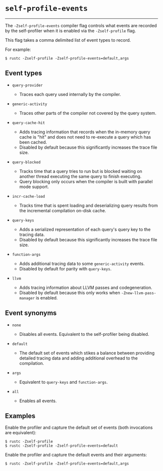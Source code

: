# `self-profile-events`

---------------------

The `-Zself-profile-events` compiler flag controls what events are recorded by the self-profiler when it is enabled via the `-Zself-profile` flag.

This flag takes a comma delimited list of event types to record.

For example:

```console
$ rustc -Zself-profile -Zself-profile-events=default,args
```

## Event types

- `query-provider`
  - Traces each query used internally by the compiler.

- `generic-activity`
  - Traces other parts of the compiler not covered by the query system.

- `query-cache-hit`
  - Adds tracing information that records when the in-memory query cache is "hit" and does not need to re-execute a query which has been cached.
  - Disabled by default because this significantly increases the trace file size.

- `query-blocked`
  - Tracks time that a query tries to run but is blocked waiting on another thread executing the same query to finish executing.
  - Query blocking only occurs when the compiler is built with parallel mode support.

- `incr-cache-load`
  - Tracks time that is spent loading and deserializing query results from the incremental compilation on-disk cache.

- `query-keys`
  - Adds a serialized representation of each query's query key to the tracing data.
  - Disabled by default because this significantly increases the trace file size.

- `function-args`
  - Adds additional tracing data to some `generic-activity` events.
  - Disabled by default for parity with `query-keys`.

- `llvm`
  - Adds tracing information about LLVM passes and codegeneration.
  - Disabled by default because this only works when `-Znew-llvm-pass-manager` is enabled.

## Event synonyms

- `none`
  - Disables all events.
  Equivalent to the self-profiler being disabled.

- `default`
  - The default set of events which stikes a balance between providing detailed tracing data and adding additional overhead to the compilation.

- `args`
  - Equivalent to `query-keys` and `function-args`.

- `all`
  - Enables all events.

## Examples

Enable the profiler and capture the default set of events (both invocations are equivalent):

```console
$ rustc -Zself-profile
$ rustc -Zself-profile -Zself-profile-events=default
```

Enable the profiler and capture the default events and their arguments:

```console
$ rustc -Zself-profile -Zself-profile-events=default,args
```
